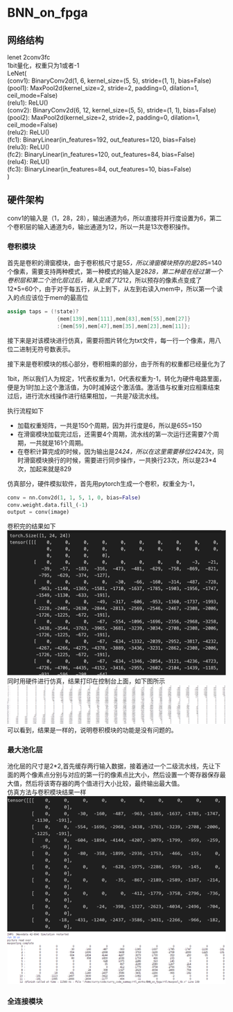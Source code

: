 # BNN_on_fpga

## 网络结构

lenet 2conv3fc  
1bit量化，权重只为1或者-1  
LeNet(  
  (conv1): BinaryConv2d(1, 6, kernel_size=(5, 5), stride=(1, 1), bias=False)  
  (pool1): MaxPool2d(kernel_size=2, stride=2, padding=0, dilation=1, ceil_mode=False)  
  (relu1): ReLU()  
  (conv2): BinaryConv2d(6, 12, kernel_size=(5, 5), stride=(1, 1), bias=False)  
  (pool2): MaxPool2d(kernel_size=2, stride=2, padding=0, dilation=1, ceil_mode=False)  
  (relu2): ReLU()  
  (fc1): BinaryLinear(in_features=192, out_features=120, bias=False)  
  (relu3): ReLU()  
  (fc2): BinaryLinear(in_features=120, out_features=84, bias=False)  
  (relu4): ReLU()  
  (fc3): BinaryLinear(in_features=84, out_features=10, bias=False)  
)  

## 硬件架构

conv1的输入是（1，28，28），输出通道为6，所以直接将并行度设置为6，第二个卷积层的输入通道为6，输出通道为12，所以一共是13次卷积操作。  

### 卷积模块

首先是卷积的滑窗模块，由于卷积核尺寸是5*5，所以滑窗模块预存的是28*5=140个像素，需要支持两种模式，第一种模式的输入是28*28，第二种是在经过第一个卷积层和第二个池化层过后，输入变成了12*12，所以预存的像素点变成了12*5=60个，由于对于每五行，从上到下，从左到右读入mem中，所以第一个读入的点应该位于mem的最高位  

```verilog
assign taps = (!state)?
                {mem[139],mem[111],mem[83],mem[55],mem[27]}
                :{mem[59],mem[47],mem[35],mem[23],mem[11]}; 
```

接下来是对该模块进行仿真，需要将图片转化为txt文件，每一行一个像素，用八位二进制无符号数表示。  

接下来是卷积模块的核心部分，卷积相乘的部分，由于所有的权重都已经量化为了  

1bit，所以我们人为规定，1代表权重为1，0代表权重为-1，转化为硬件电路里面，便是为1时加上这个激活值，为0时减掉这个激活值。激活值与权重对应相乘结束过后，进行流水线操作进行结果相加，一共是7级流水线。  

执行流程如下  

- 加载权重矩阵，一共是150个周期，因为并行度是6，所以是6*5*5=150  
- 在滑窗模块加载完过后，还需要4个周期，流水线的第一次运行还需要7个周期，一共就是161个周期。  
- 在卷积计算完成的时候，因为输出是24*24，所以在这里需要移位24*24次，同时滑窗模块换行的时候，需要进行同步操作，一共换行23次，所以是23*4次，加起来就是829  

仿真部分，硬件模拟软件，首先用pytorch生成一个卷积，权重全为-1，  

```python
conv = nn.Conv2d(1, 1, 5, 1, 0, bias=False)  
conv.weight.data.fill_(-1)  
output = conv(image)  
```  

卷积完的结果如下  
![torch验证结果](fig/截屏2024-10-09%2020.28.24.png)  
同时用硬件进行仿真，结果打印在控制台上面，如下图所示
![硬件验证结果](fig/屏幕截图%202024-10-09%20200223.png) 
可以看到，结果是一样的，说明卷积模块的功能是没有问题的。  
### 最大池化层  
池化层的尺寸是2*2,首先缓存两行输入数据，接着通过一个二级流水线，先让下面的两个像素点分别与对应的第一行的像素点比大小，然后设置一个寄存器保存最大值，然后将该寄存器的两个值进行大小比较，最终输出最大值。  
仿真方法与卷积模块结果一样  
![torch验证结果](fig/屏幕截图%202024-10-12%20101208.png)  
![硬件验证结果](fig/屏幕截图%202024-10-11%20234215.png)  
### 全连接模块  


